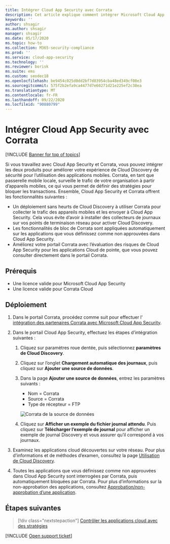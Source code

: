 ```yaml
---
title: Intégrer Cloud App Security avec Corrata
description: Cet article explique comment intégrer Microsoft Cloud App Security avec Corrata pour une Cloud Discovery transparente et un bloc automatisé d’applications non approuvées.
keywords: ''
author: shsagir
ms.author: shsagir
manager: shsagir
ms.date: 05/17/2020
ms.topic: how-to
ms.collection: M365-security-compliance
ms.prod: ''
ms.service: cloud-app-security
ms.technology: ''
ms.reviewer: borisk
ms.suite: ems
ms.custom: seodec18
ms.openlocfilehash: be9454c025d0dd2bf7d83954cba48ed349cf08e3
ms.sourcegitcommit: 575f2b2efa9ca4477d7e60271d21e225ef2c38ea
ms.translationtype: MT
ms.contentlocale: fr-FR
ms.lasthandoff: 09/22/2020
ms.locfileid: "90880799"
---
```

# <a name="integrate-cloud-app-security-with-corrata"></a>Intégrer Cloud App Security avec Corrata

[!INCLUDE [Banner for top of topics](includes/banner.md)]

Si vous travaillez avec Cloud App Security et Corrata, vous pouvez intégrer les deux produits pour améliorer votre expérience de Cloud Discovery de sécurité pour l’utilisation des applications mobiles. Corrata, en tant que passerelle mobile locale, surveille le trafic de votre organisation à partir d’appareils mobiles, ce qui vous permet de définir des stratégies pour bloquer les transactions. Ensemble, Cloud App Security et Corrata offrent les fonctionnalités suivantes :

- Un déploiement sans heurts de Cloud Discovery à utiliser Corrata pour collecter le trafic des appareils mobiles et les envoyer à Cloud App Security. Cela vous évite d’avoir à installer des collecteurs de journaux sur vos points de terminaison réseau pour activer Cloud Discovery.
- Les fonctionnalités de bloc de Corrata sont appliquées automatiquement sur les applications que vous définissez comme non approuvées dans Cloud App Security.
- Améliorez votre portail Corrata avec l’évaluation des risques de Cloud App Security pour les applications Cloud de pointe, que vous pouvez consulter directement dans le portail Corrata.

## <a name="prerequisites"></a>Prérequis

- Une licence valide pour Microsoft Cloud App Security
- Une licence valide pour Corrata Cloud

## <a name="deployment"></a>Déploiement

1. Dans le portail Corrata, procédez comme suit pour effectuer l' [intégration des partenaires Corrata avec Microsoft Cloud App Security](https://corrata.com/microsoft-mcas-onboarding).
2. Dans le portail Cloud App Security, effectuez les étapes d’intégration suivantes :
    1. Cliquez sur paramètres roue dentée, puis sélectionnez **paramètres de Cloud Discovery**.
    2. Cliquez sur l’onglet **Chargement automatique des journaux**, puis cliquez sur **Ajouter une source de données**.
    3. Dans la page **Ajouter une source de données**, entrez les paramètres suivants :

        - Nom = Corrata
        - Source = Corrata
        - Type de récepteur = FTP

        ![Corrata de la source de données](media/data-source-corrata.png)

    4. Cliquez sur **Afficher un exemple du fichier journal attendu**. Puis cliquez sur **Télécharger l’exemple de journal** pour afficher un exemple de journal Discovery et vous assurer qu’il correspond à vos journaux.

3. Examinez les applications cloud découvertes sur votre réseau. Pour plus d’informations et de méthodes d’examen, consultez la page [Utilisation de Cloud Discovery](working-with-cloud-discovery-data.md).

4. Toutes les applications que vous définissez comme non approuvées dans Cloud App Security sont interrogées par Corrata, puis automatiquement bloquées par Corrata. Pour plus d’informations sur la non-approbation des applications, consultez [Approbation/non-approbation d’une application](governance-discovery.md#BKMK_SanctionApp).

## <a name="next-steps"></a>Étapes suivantes

> [!div class="nextstepaction"]
> [Contrôler les applications cloud avec des stratégies](control-cloud-apps-with-policies.md)

[!INCLUDE [Open support ticket](includes/support.md)]
